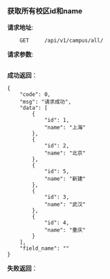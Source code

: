 ### 获取所有校区id和name

**请求地址**:
```
    GET     /api/v1/campus/all/
```

**请求参数**:
```
```


**成功返回**：
```
{
    "code": 0,
    "msg": "请求成功",
    "data": [
        {
            "id": 1,
            "name": "上海"
        },
        {
            "id": 2,
            "name": "北京"
        },
        {
            "id": 5,
            "name": "新建"
        },
        {
            "id": 3,
            "name": "武汉"
        },
        {
            "id": 4,
            "name": "重庆"
        }
    ],
    "field_name": ""
}
```

**失败返回**：
```

```